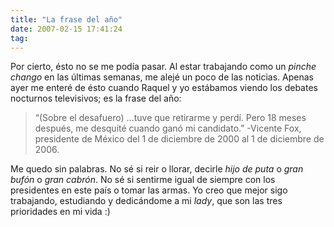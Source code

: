 ```yaml
---
title: "La frase del año"
date: 2007-02-15 17:41:24
tag: 
---
```

<p>Por cierto, ésto no se me podía pasar. Al estar trabajando como un <em>pinche chango</em> en las últimas semanas, me alejé un poco de las noticias. Apenas ayer me enteré de ésto cuando Raquel y yo estábamos viendo los debates nocturnos televisivos; es la frase del año:
</p>
<blockquote>&#8220;(Sobre el desafuero) &#8230;tuve que retirarme y perdí. Pero 18 meses después, me desquité cuando ganó mi candidato.&#8221; -Vicente Fox, presidente de México del 1 de diciembre de 2000 al 1 de diciembre de 2006.</blockquote>
<p>
Me quedo sin palabras. No sé si reir o llorar, decirle <em>hijo de puta</em> o <em>gran bufón</em> o <em>gran cabrón</em>. No sé si sentirme igual de siempre con los presidentes en este país o tomar las armas. Yo creo que mejor sigo trabajando, estudiando y dedicándome a mi <em>lady</em>, que son las tres prioridades en mi vida :) </p>
